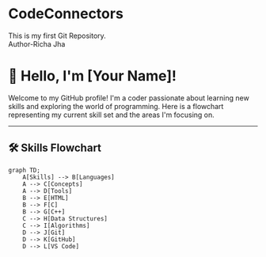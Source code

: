 # CodeConnectors
This is my first Git Repository.
<Br>
Author-Richa Jha
# 👋 Hello, I'm [Your Name]!

Welcome to my GitHub profile! I'm a coder passionate about learning new skills and exploring the world of programming. Here is a flowchart representing my current skill set and the areas I'm focusing on.

---

## 🛠️ Skills Flowchart

```mermaid
graph TD;
    A[Skills] --> B[Languages]
    A --> C[Concepts]
    A --> D[Tools]
    B --> E[HTML]
    B --> F[C]
    B --> G[C++]
    C --> H[Data Structures]
    C --> I[Algorithms]
    D --> J[Git]
    D --> K[GitHub]
    D --> L[VS Code]




